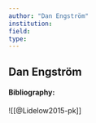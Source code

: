 ```yaml
---
author: "Dan Engström"
institution:
field:
type:
---
```


## Dan Engström
#### Bibliography:

![[@Lidelow2015-pk]]